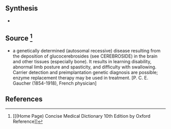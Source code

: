 ## Synthesis
- 
## Source [^1]
- a genetically determined (autosomal recessive) disease resulting from the deposition of glucocerebrosides (see CEREBROSIDE) in the brain and other tissues (especially bone). It results in learning disability, abnormal limb posture and spasticity, and difficulty with swallowing. Carrier detection and preimplantation genetic diagnosis are possible; enzyme replacement therapy may be used in treatment. \[P. C. E. Gaucher (1854-1918), French physician]
## References

[^1]: [[(Home Page) Concise Medical Dictionary 10th Edition by Oxford Reference]]
